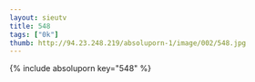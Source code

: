 ```yaml
--- 
layout: sieutv
title: 548
tags: ["0k"]
thumb: http://94.23.248.219/absoluporn-1/image/002/548.jpg
---
```

{% include absoluporn key="548" %} 
